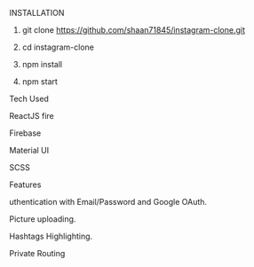 INSTALLATION 

1. git clone https://github.com/shaan71845/instagram-clone.git

2. cd instagram-clone

3. npm install

4. npm start


Tech Used

ReactJS fire

Firebase

Material UI

SCSS

Features

uthentication with Email/Password and Google OAuth.

 Picture uploading.

 Hashtags Highlighting.

 Private Routing
